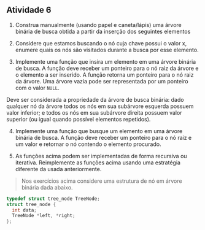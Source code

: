 ## Atividade 6

1. Construa manualmente (usando papel e caneta/lápis) uma árvore binária de busca obtida a partir da inserção dos seguintes elementos

2. Considere que estamos buscando o nó cuja chave possui o valor x, enumere quais os nós são visitados durante a busca por esse elemento.

3. Implemente uma função que insira um elemento em uma árvore binária de busca. A função deve receber um ponteiro para o nó raiz da árvore e o elemento a ser inserido. A função retorna um ponteiro para o nó raiz da árvore. Uma árvore vazia pode ser representada por um ponteiro com o valor ``NULL``.

  Deve ser considerada a propriedade da árvore de busca binária: dado qualquer nó da árvore todos os nós em sua subárvore esquerda possuem valor inferior; e todos os nós em sua subárvore direita possuem valor superior (ou igual quando possível elementos repetidos).

4. Implemente uma função que busque um elemento em uma árvore binária de busca. A função deve receber um ponteiro para o nó raiz e um valor e retornar o nó contendo o elemento procurado.

5. As funções acima podem ser implementadas de forma recursiva ou iterativa. Reimplemente as funções acima usando uma estratégia diferente da usada anteriormente.



  >Nos exercícios acima considere uma estrutura de nó em árvore binária dada abaixo.
  ```C
  typedef struct tree_node TreeNode;
  struct tree_node {
    int data;
    TreeNode *left, *right;
  };
  ```
